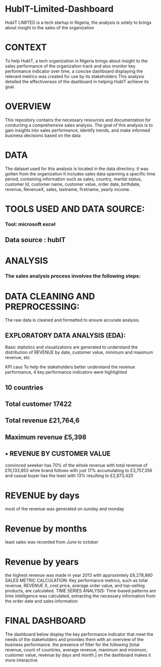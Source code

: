 # HubIT-Limited-Dashboard
HubIT LIMITED is a tech startup in Nigeria, the analysis is solely to brings about insight to the sales of the organization 

 # CONTEXT

To help HubIT, a tech organization in Nigeria brings about insight to the sales performance of the organization track and also monitor key performance indicator
over time, a concise dashboard displaying the relevant metrics was created for use by its stakeholders This analysis detailed the effectiveness
of the dashboard in helping HubIT achieve its goal.

# OVERVIEW

This repository contains the necessary resources and documentation for conducting a comprehensive sales analysis. The goal of this analysis is to gain 
insights into sales performance, identify trends, and make informed business decisions based on the data

# DATA

The dataset used for this analysis is located in the data directory. it was gotten from the organization It includes sales data spanning a specific time period, 
containing information such as sales, country, marital status, customer Id, customer name, customer value, order date, birthdate, revenue, RevenueX, sales, lastname,
firstname, yearly income.

 # TOOLS USED AND DATA SOURCE:

### Tool: microsoft excel

## Data source : hubIT

# ANALYSIS

### The sales analysis process involves the following steps:

# DATA CLEANING AND PREPROCESSING:

The raw data is cleaned and formatted to ensure accurate analysis.

## EXPLORATORY DATA ANALYSIS (EDA):

Basic statistics and visualizations are generated to understand the distribution of REVENUE by date, customer value, minimum and maximum revenue, etc

KPI
caus
To help the stakeholders better understand the revenue performance, 4 key performance indicators were highlighted

##  10 countries
##  Total customer 17422
##  Total revenue £21,764,6
##  Maximum revenue £5,398
## • REVENUE BY CUSTOMER VALUE
convinced seeeker has 70% of the whole revenue with total revenue of £15,133,853 while brand follows with just 17% accumulating to £3,757,356 and casual buyer
has the least with 13% resulting to £2,873,420
# REVENUE by days
most of the revenue was generated on sunday and monday
# Revenue by months
least sales was recorded from June to october
# Revenue by years
the highest revenue was made in year 2013 with approximtely £8,278,860
SALES METRIC CALCULATION: Key performance metrics, such as total revenue, REVENUE X, cost price, average order value, and top-selling products, are calculated.
TIME SERIES ANALYSIS: Time-based patterns are time intelligence was calculated, extracting the necessary information from the order date and sales information
# FINAL DASHBOARD

The dashboard below display the key performance indicator that meet the needs of the stakeholders and provides them with an overview of the business performance. the presence of filter for the following [total revenue, count of countries, average revenue, maximum and minimum, customer value, revenue by days and month.] on the dashboard makes it more interactive



